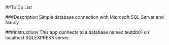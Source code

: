 ##To Do List

###Description
Simple database connection with Microsoft SQL Server and Nancy

###Instructions
This app connects to a database named testdb01 on localhost SQLEXPRESS server.
